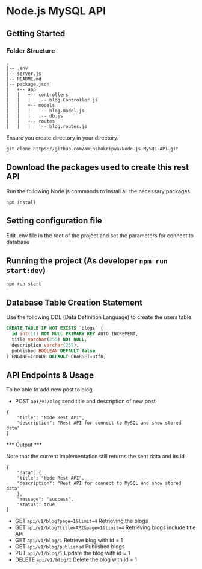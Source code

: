 # Node.js MySQL API

## Getting Started

### Folder Structure
```
.
|-- .env
|-- server.js
|-- README.md
|-- package.json
|   +-- app
|   |   +-- controllers
|   |   |   |-- blog.Controller.js
|   |   +-- models
|   |   |   |-- blog.model.js
|   |   |   |-- db.js
|   |   +-- routes
|   |   |   |-- blog.routes.js
```
Ensure you create directory in your directory.

`git clone https://github.com/aminshokripwa/Node.js-MySQL-API.git`

## Download the packages used to create this rest API
Run the following Node.js commands to install all the necessary packages.

```
npm install
```

## Setting configuration file
Edit .env file in the root of the project and set the parameters for connect to database

## Running the project (As developer `npm run start:dev`)

`npm run start`

## Database Table Creation Statement
Use the following DDL (Data Definition Language) to create the users table.

``` SQL
CREATE TABLE IF NOT EXISTS `blogs` (
  id int(11) NOT NULL PRIMARY KEY AUTO_INCREMENT,
  title varchar(255) NOT NULL,
  description varchar(255),
  published BOOLEAN DEFAULT false
) ENGINE=InnoDB DEFAULT CHARSET=utf8;
```

## API Endpoints & Usage

To be able to add new post to blog

* POST    `api/v1/blog` send title and description of new post

```
{
    "title": "Node Rest API",
    "description": "Rest API for connect to MySQL and show stored data"
}
```

*** Output ***

Note that the current implementation still returns the sent data and its id

```
{
    "data": {
    "title": "Node Rest API",
    "description": "Rest API for connect to MySQL and show stored data"
    },
    "message": "success",
    "status": true
}
```

* GET     `api/v1/blog?page=1&limit=4` Retrieving the blogs
* GET     `api/v1/blog?title=API&page=1&limit=4` Retrieving blogs include title API
* GET     `api/v1/blog/1` Retrieve blog with id = 1
* GET     `api/v1/blog/published` Published blogs
* PUT     `api/v1/blog/1` Update the blog with id = 1
* DELETE  `api/v1/blog/1` Delete the blog with id = 1

